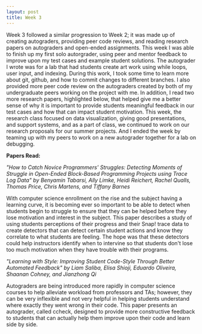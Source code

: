 ```yaml
---
layout: post
title: Week 3
---
```


Week 3 followed a similar progression to Week 2; it was made up of creating autograders, providing peer code reviews, and reading research papers on autograders and open-ended assignments. This week I was able to finish up my first solo autorgrader, using peer and mentor feedback to improve upon my test cases and example student solutions. The autograder I wrote was for a lab that had students create art work using while loops, user input, and indexing. During this work, I took some time to learn more about git, github, and how to commit changes to different branches. I also provided more peer code review on the autograders created by both of my undergraduate peers working on the project with me. In addition, I read two more research papers, highlighted below, that helped give me a better sense of why it is important to provide students meaningful feedback in our test cases and how that can impact student motivation. This week, the research class focused on data visualization, giving good presentations, and support systems, and as a part of class, we continued to work on our research proposals for our summer projects. And I ended the week by teaming up with my peers to work on a new autograder together for a lab on debugging. 


**Papers Read:**

*"How to Catch Novice Programmers' Struggles: Detecting Moments of Struggle in Open-Ended Block-Based Programming Projects using Trace Log Data" by Benyamin Tabarsi, Ally Limke, Heidi Reichert, Rachel Qualls, Thomas Price, Chris Martens, and Tiffany Barnes*

With computer science enrollment on the rise and the subject having a learning curve, it is becoming ever so important to be able to detect when students begin to struggle to ensure that they can be helped before they lose motivation and interest in the subject. This paper describes a study of using students perceptions of their progress and their Snap! trace data to create detectors that can detect certain student actions and know they correlate to what students are feeling. The hope was that these detectors could help instructors identify when to intervine so that students don't lose too much motivation when they have trouble with their programs.

*"Learning with Style: Improving Student Code-Style Through Better Automated Feedback" by Liam Saliba, Elisa Shioji, Eduardo Oliveira, Shaanan Cohney, and Jianzhong Qi*

Autograders are being introduced more rapidly in computer science courses to help alleviate workload from professors and TAs; however, they can be very inflexible and not very helpful in helping students understand where exactly they went wrong in their code. This paper presents an autograder, called ccheck, designed to provide more constructive feedback to students that can actually help them improve upon their code and learn side by side.
